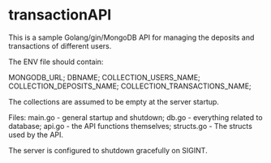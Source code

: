 # transactionAPI

This is a sample Golang/gin/MongoDB API for managing the deposits and transactions of different users.

The ENV file should contain:

MONGODB_URL;
DBNAME;
COLLECTION_USERS_NAME;
COLLECTION_DEPOSITS_NAME;
COLLECTION_TRANSACTIONS_NAME;

The collections are assumed to be empty at the server startup.

Files:
main.go - general startup and shutdown;
db.go - everything related to database;
api.go - the API functions themselves;
structs.go - The structs used by the API.

The server is configured to shutdown gracefully on SIGINT.